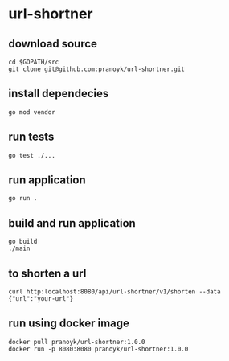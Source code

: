 # url-shortner

## download source

    cd $GOPATH/src
    git clone git@github.com:pranoyk/url-shortner.git


## install dependecies

    go mod vendor

## run tests

    go test ./...

## run application

    go run .

## build and run application

    go build
    ./main

## to shorten a url
    curl http:localhost:8080/api/url-shortner/v1/shorten --data {"url":"your-url"}

## run using docker image

    docker pull pranoyk/url-shortner:1.0.0
    docker run -p 8080:8080 pranoyk/url-shortner:1.0.0
